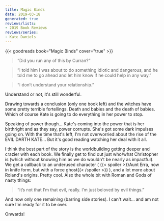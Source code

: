 ```yaml
---
title: Magic Binds
date: 2019-03-18
generated: true
reviews/lists:
- 2019 Book Reviews
reviews/series:
- Kate Daniels
---
```

{{< goodreads book="Magic Binds" cover="true" >}}

>  “Did you run any of this by Curran?”  

>  “I told him I was about to do something idiotic and dangerous, and he told me to go ahead and let him know if he could help in any way.”  

>  “I don’t understand your relationship.”  

<!--more-->

Understand or not, it's still wonderful.  

Drawing towards a conclusion (only one book left) and the witches have some pretty terrible fortellings. Death and babies and the death of babies. Which of course Kate is going to do everything in her power to stop.  

Speaking of power though... Kate's coming into the power that is her birthright and as they say, power corrupts. She's got some dark impulses going on. With the time that's left, I'm not overworried about the rise of the EVIL DARTH KATE... But it's good reading watching her deal with it all.  

I think the best part of the story is the worldbuilding getting deeper and crazier with each book. We finally get to find out just who/what Christopher is (which without knowing him as we do wouldn't be nearly as impactful). We get a callback to an underused character (  {{< spoiler >}}Aunt Erra, now in knife form, but with a force ghost{{< /spoiler >}}  ), and a lot more about Roland's origins. Pretty cool. Also the whole bit with Roman and Gods of nasty things:  

> “It’s not that I’m that evil, really. I’m just beloved by evil things.”

And now only one remaining (barring side stories). I can't wait... and am not sure I'm ready for it to be over.  

Onwards!  


